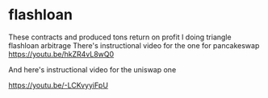 # flashloan
These contracts and produced tons return on profit I doing triangle flashloan arbitrage 
There's instructional video for the one for pancakeswap
https://youtu.be/hkZR4vL8wQ0

And here's instructional video for the uniswap one

https://youtu.be/-LCKvyyiFpU
